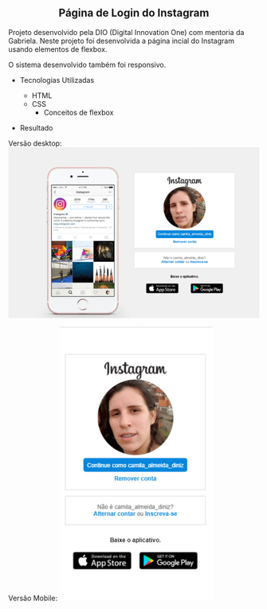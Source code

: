<h2 align="center">Página de Login do Instagram</h2>

Projeto desenvolvido pela DIO (Digital Innovation One) com mentoria da Gabriela.
Neste projeto foi desenvolvida a página incial do Instagram usando elementos de flexbox.

O sistema desenvolvido também foi responsivo.

- Tecnologias Utilizadas

  - HTML
  - CSS
    - Conceitos de flexbox

- Resultado

Versão desktop:
<img src="./src/img/desktop.PNG" />

Versão Mobile:
<img src="./src/img/mobile.PNG" />
